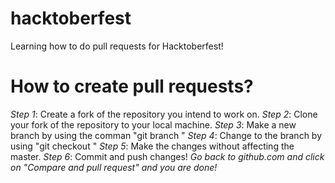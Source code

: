 # hacktoberfest
Learning how to do pull requests for Hacktoberfest!

# How to create pull requests?
<em>Step 1</em>: Create a fork of the repository you intend to work on.
<em>Step 2</em>: Clone your fork of the repository to your local machine.
<em>Step 3</em>: Make a new branch by using the comman "git branch <BRANCH NAME>"
<em>Step 4</em>: Change to the branch by using "git checkout <BRANCH NAME>"
<em>Step 5</em>: Make the changes without affecting the master.
<em>Step 6</em>: Commit and push changes!
<em>Go back to github.com and click on "Compare and pull request" and you are done!</em>